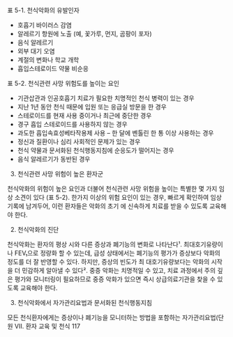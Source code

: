 표 5-1. 천식악화의 유발인자
- 호흡기 바이러스 감염
- 알레르기 항원에 노출 (예, 꽃가루, 먼지, 곰팡이 포자)
- 음식 알레르기
- 외부 대기 오염
- 계절의 변화나 학교 개학
- 흡입스테로이드 약물 비순응

표 5-2. 천식관련 사망 위험도를 높이는 요인
- 기관삽관과 인공호흡기 치료가 필요한 치명적인 천식 병력이 있는 경우
- 지난 1년 동안 천식 때문에 입원 또는 응급실 방문을 한 경우
- 스테로이드를 현재 사용 중이거나 최근에 중단한 경우
- 경구 흡입 스테로이드를 사용하지 않는 경우
- 과도한 흡입속효성베타작용제 사용 – 한 달에 벤톨린 한 통 이상 사용하는 경우
- 정신과 질환이나 심리 사회적인 문제가 있는 경우
- 천식 약물과 문서화된 천식행동지침에 순응도가 떨어지는 경우
- 음식 알레르기가 동반된 경우

3) 천식관련 사망 위험이 높은 환자군

천식악화의 위험이 높은 요인과 더불어 천식관련 사망 위험을 높이는 특별한 몇 가지 임상 소견이 있다 (표 5-2). 한가지 이상의 위험 요인이 있는 경우, 빠르게 확인하여 임상 기록에 남겨두어, 이런 환자들은 악화의 초기 에 신속하게 치료를 받을 수 있도록 교육해야 한다.

2. 천식악화의 진단

천식악화는 환자의 평상 시와 다른 증상과 폐기능의 변화로 나타난다¹. 최대호기유량이나 FEV₁으로 정량화 할 수 있는데, 급성 상태에서는 폐기능의 평가가 증상보다 악화의 정도를 더 잘 반영할 수 있다. 하지만, 증상의 빈도가 최 대호기유량보다는 악화의 시작을 더 민감하게 알아낼 수 있다².
중증 악화는 치명적일 수 있고, 치료 과정에서 주의 깊은 평가와 모니터링이 필요하므로 중증 악화가 있으면 즉시 상급의료기관을 찾을 수 있도록 교육해야 한다.

3. 천식악화에서 자가관리요법과 문서화된 천식행동지침

모든 천식환자에게는 증상이나 폐기능을 모니터하는 방법을 포함하는 자가관리요법(단원 VII. 환자 교육 및 천식
<PAGE>117
